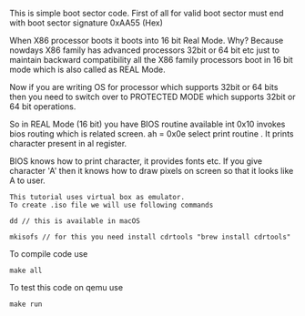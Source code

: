 This is simple boot sector code. First of all for valid boot sector must end with boot sector signature 0xAA55 (Hex)

When X86 processor boots it boots into 16 bit Real Mode.
Why?
Because nowdays X86 family has advanced processors 32bit or 64 bit etc just to maintain backward compatibility all the X86 family processors boot in 16 bit mode which is also called as REAL Mode.

Now if you are writing OS for processor which supports 32bit or 64 bits then you need to switch over to PROTECTED MODE which supports 32bit or 64 bit operations.

So in REAL Mode (16 bit) you have BIOS routine available
int 0x10 invokes bios routing which is related screen.
ah = 0x0e select print routine . It prints character present in
al register.

BIOS knows how to print character, it provides fonts etc.
If you give character 'A' then it knows how to draw pixels on screen so that it looks like A to user.

```
This tutorial uses virtual box as emulator.
To create .iso file we will use following commands

dd // this is available in macOS

mkisofs // for this you need install cdrtools "brew install cdrtools"

```

To compile code use 
```
make all
``` 

To test this code on qemu use
```
make run
```